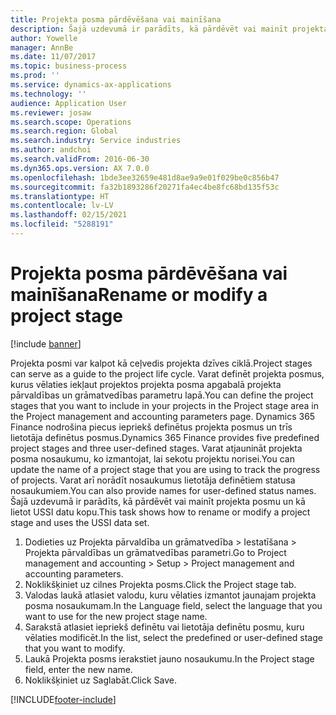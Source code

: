 ```yaml
---
title: Projekta posma pārdēvēšana vai mainīšana
description: Šajā uzdevumā ir parādīts, kā pārdēvēt vai mainīt projekta posmu.
author: Yowelle
manager: AnnBe
ms.date: 11/07/2017
ms.topic: business-process
ms.prod: ''
ms.service: dynamics-ax-applications
ms.technology: ''
audience: Application User
ms.reviewer: josaw
ms.search.scope: Operations
ms.search.region: Global
ms.search.industry: Service industries
ms.author: andchoi
ms.search.validFrom: 2016-06-30
ms.dyn365.ops.version: AX 7.0.0
ms.openlocfilehash: 1bde3ee32659e481d8ae9a9e01f029be0c856b47
ms.sourcegitcommit: fa32b1893286f20271fa4ec4be8fc68bd135f53c
ms.translationtype: HT
ms.contentlocale: lv-LV
ms.lasthandoff: 02/15/2021
ms.locfileid: "5288191"
---
```

# <a name="rename-or-modify-a-project-stage"></a><span data-ttu-id="b8280-103">Projekta posma pārdēvēšana vai mainīšana</span><span class="sxs-lookup"><span data-stu-id="b8280-103">Rename or modify a project stage</span></span>

[!include [banner](../../includes/banner.md)]

<span data-ttu-id="b8280-104">Projekta posmi var kalpot kā ceļvedis projekta dzīves ciklā.</span><span class="sxs-lookup"><span data-stu-id="b8280-104">Project stages can serve as a guide to the project life cycle.</span></span> <span data-ttu-id="b8280-105">Varat definēt projekta posmus, kurus vēlaties iekļaut projektos projekta posma apgabalā projekta pārvaldības un grāmatvedības parametru lapā.</span><span class="sxs-lookup"><span data-stu-id="b8280-105">You can define the project stages that you want to include in your projects in the Project stage area in the Project management and accounting parameters page.</span></span> <span data-ttu-id="b8280-106">Dynamics 365 Finance nodrošina piecus iepriekš definētus projekta posmus un trīs lietotāja definētus posmus.</span><span class="sxs-lookup"><span data-stu-id="b8280-106">Dynamics 365 Finance provides five predefined project stages and three user-defined stages.</span></span> <span data-ttu-id="b8280-107">Varat atjaunināt projekta posma nosaukumu, ko izmantojat, lai sekotu projektu norisei.</span><span class="sxs-lookup"><span data-stu-id="b8280-107">You can update the name of a project stage that you are using to track the progress of projects.</span></span> <span data-ttu-id="b8280-108">Varat arī norādīt nosaukumus lietotāja definētiem statusa nosaukumiem.</span><span class="sxs-lookup"><span data-stu-id="b8280-108">You can also provide names for user-defined status names.</span></span> <span data-ttu-id="b8280-109">Šajā uzdevumā ir parādīts, kā pārdēvēt vai mainīt projekta posmu un kā lietot USSI datu kopu.</span><span class="sxs-lookup"><span data-stu-id="b8280-109">This task shows how to rename or modify a project stage and uses the USSI data set.</span></span>

1. <span data-ttu-id="b8280-110">Dodieties uz Projekta pārvaldība un grāmatvedība > Iestatīšana > Projekta pārvaldības un grāmatvedības parametri.</span><span class="sxs-lookup"><span data-stu-id="b8280-110">Go to Project management and accounting > Setup > Project management and accounting parameters.</span></span>
2. <span data-ttu-id="b8280-111">Noklikšķiniet uz cilnes Projekta posms.</span><span class="sxs-lookup"><span data-stu-id="b8280-111">Click the Project stage tab.</span></span>
3. <span data-ttu-id="b8280-112">Valodas laukā atlasiet valodu, kuru vēlaties izmantot jaunajam projekta posma nosaukumam.</span><span class="sxs-lookup"><span data-stu-id="b8280-112">In the Language field, select the language that you want to use for the new project stage name.</span></span>
4. <span data-ttu-id="b8280-113">Sarakstā atlasiet iepriekš definētu vai lietotāja definētu posmu, kuru vēlaties modificēt.</span><span class="sxs-lookup"><span data-stu-id="b8280-113">In the list, select the predefined or user-defined stage that you want to modify.</span></span> 
5. <span data-ttu-id="b8280-114">Laukā Projekta posms ierakstiet jauno nosaukumu.</span><span class="sxs-lookup"><span data-stu-id="b8280-114">In the Project stage field, enter the new name.</span></span>
6. <span data-ttu-id="b8280-115">Noklikšķiniet uz Saglabāt.</span><span class="sxs-lookup"><span data-stu-id="b8280-115">Click Save.</span></span>


[!INCLUDE[footer-include](../../includes/footer-banner.md)]